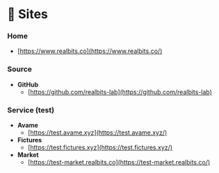 # 🍜 Sites

### Home

* [https://www.realbits.co](https://www.realbits.co/)

### Source

* **GitHub**
  * [https://github.com/realbits-lab](https://github.com/realbits-lab)

### Service (test)

* **Avame**
  * [https://test.avame.xyz](https://test.avame.xyz/)
* **Fictures**
  * [https://test.fictures.xyz](https://test.fictures.xyz/)
* **Market**
  * [https://test-market.realbits.co](https://test-market.realbits.co/)
